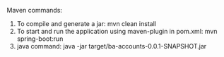 Maven commands:
1. To compile and generate a jar: mvn clean install
2. To start and run the application using maven-plugin in pom.xml: mvn spring-boot:run
3. java command: java -jar target/ba-accounts-0.0.1-SNAPSHOT.jar